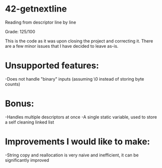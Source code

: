# 42-getnextline
Reading from descriptor line by line

Grade: 125/100

This is the code as it was upon closing the project and correcting it. There are a few minor issues that I have decided to leave as-is.

# Unsupported features:  
-Does not handle "binary" inputs (assuming \0 instead of storing byte counts)

# Bonus:  
-Handles multiple descriptors at once
-A single static variable, used to store a self cleaning linked list

# Improvements I would like to make:  
-String copy and reallocation is very naive and inefficient, it can be significantly improved
